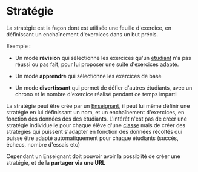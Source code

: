 # Stratégie

La stratégie est la façon dont est utilisée une feuille d'exercice, en définissant
un enchaînement d'exercices dans un but précis.

Exemple : 
* Un mode **révision** qui sélectionne les exercices qu'un [étudiant](../acteurs/etudiant.md) n'a pas réussi
ou pas fait, pour lui proposer une suite d'exercices adapté.

* Un mode **apprendre** qui sélectionne les exercices de base

* Un mode **divertissant** qui permet de défier d'autres étudiants, avec un chrono
et le nombre d'exercice réalisé pendant ce temps imparti

La stratégie peut être crée par un [Enseignant](../acteurs/enseignant.md), il peut lui même définir une stratégie
en lui définissant un nom, et un enchaînement d'exercices, en fonction des données des des étudiants.
L'intérêt n'est pas de créer une stratégie individuelle pour chaque élève d'une [classe](classe.md) mais de créer des
stratégies qui puissent s'adapter en fonction des données récoltés qui puisse être adapté automatiquement pour chaque
étudiants (succès, échecs, nombre d'essais etc)

Cependant un Enseignant doit pouvoir avoir la possiblité de créer une stratégie, et de la **partager via une URL** 


<!--- 
Author : Elaad 
Validator : -
-->

